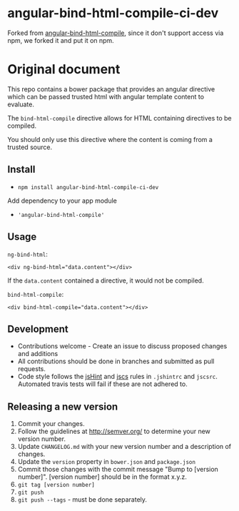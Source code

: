 # angular-bind-html-compile-ci-dev
Forked from [angular-bind-html-compile](https://github.com/incuna/angular-bind-html-compile), since it don't support access via npm, we forked it and put it on npm.

# Original document

This repo contains a bower package that provides an angular directive which can be passed trusted html with angular template content to evaluate.

The `bind-html-compile` directive allows for HTML containing directives to be compiled.

You should only use this directive where the content is coming from a trusted
source.

## Install
* `npm install angular-bind-html-compile-ci-dev`

Add dependency to your app module

* `'angular-bind-html-compile'`

## Usage 
`ng-bind-html`:
```
<div ng-bind-html="data.content"></div>
```

If the `data.content` contained a directive, it would not be compiled.

`bind-html-compile`:
```
<div bind-html-compile="data.content"></div>
```

## Development
* Contributions welcome - Create an issue to discuss proposed changes and additions
* All contributions should be done in branches and submitted as pull requests.
* Code style follows the [jsHint](http://jshint.com/docs/) and [jscs](http://jscs.info/) rules in `.jshintrc` and `jscsrc`. Automated travis tests will fail if these are not adhered to.

## Releasing a new version

1. Commit your changes.
1. Follow the guidelines at http://semver.org/ to determine your new version number.
1. Update `CHANGELOG.md` with your new version number and a description of changes.
1. Update the `version` property in `bower.json` and `package.json`
1. Commit those changes with the commit message "Bump to [version number]". [version number] should be in the format x.y.z.
1. `git tag [version number]`
1. `git push`
1. `git push --tags` - must be done separately.
